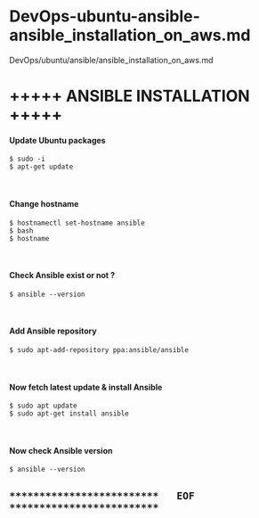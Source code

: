 # DevOps-ubuntu-ansible-ansible_installation_on_aws.md
DevOps/ubuntu/ansible/ansible_installation_on_aws.md
# +++++ ANSIBLE INSTALLATION +++++


#### Update Ubuntu packages
```
$ sudo -i
$ apt-get update
```

<br />

#### Change hostname
```
$ hostnamectl set-hostname ansible
$ bash
$ hostname
```

<br />

#### Check Ansible exist or not ?
```
$ ansible --version
```

<br />

#### Add Ansible repository
```
$ sudo apt-add-repository ppa:ansible/ansible
```

<br />

#### Now fetch latest update & install Ansible
```
$ sudo apt update
$ sudo apt-get install ansible
```

<br />

#### Now check Ansible version
```
$ ansible --version
```



## `*************************   EOF   *************************`
